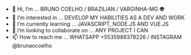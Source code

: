 - 👋 Hi, I’m ... BRUNO COELHO / BRAZILIAN / VARGINHA-MG 👽
- 👀 I’m interested in ... DEVELOP MY HABILITIES AS A DEV AND WORK
- 🌱 I’m currently learning ... JAVASCRIPT, NODE.JS AND VUE.JS
- 💞️ I’m looking to collaborate on ... ANY PROJECT I CAN
- 📫 How to reach me ... WHATSAPP +5535988378226 / INSTAGRAM @brunaocoelho

<!---
bbcoelho/bbcoelho is a ✨ special ✨ repository because its `README.md` (this file) appears on your GitHub profile.
You can click the Preview link to take a look at your changes.
--->
